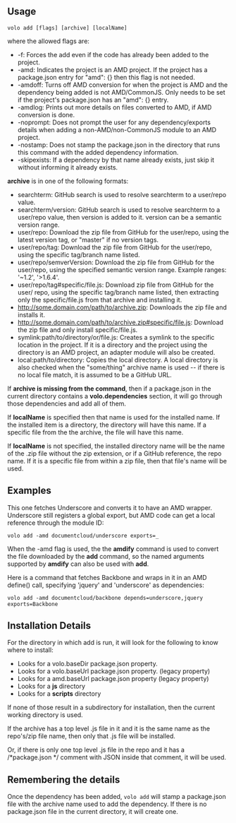 ## Usage

    volo add [flags] [archive] [localName]

where the allowed flags are:

* -f: Forces the add even if the code has already been added to the project.
* -amd: Indicates the project is an AMD project. If the project has a
  package.json entry for "amd": {} then this flag is not needed.
* -amdoff: Turns off AMD conversion for when the project is AMD and the
  dependency being added is not AMD/CommonJS. Only needs to be set if the
  project's package.json has an "amd": {} entry.
* -amdlog: Prints out more details on files converted to AMD, if AMD conversion
  is done.
* -noprompt: Does not prompt the user for any dependency/exports details when
  adding a non-AMD/non-CommonJS module to an AMD project.
* -nostamp: Does not stamp the package.json in the directory that runs this
  command with the added dependency information.
* -skipexists: If a dependency by that name already exists, just skip it without
  informing it already exists.

**archive** is in one of the following formats:

* searchterm: GitHub search is used to resolve searchterm to a user/repo value.
* searchterm/version: GitHub search is used to resolve searchterm to a user/repo
  value, then version is added to it. version can be a semantic version range.
* user/repo: Download the zip file from GitHub for the user/repo, using the
  latest version tag, or "master" if no version tags.
* user/repo/tag: Download the zip file from GitHub for the user/repo, using the
  specific tag/branch name listed.
* user/repo/semverVersion: Download the zip file from GitHub for the user/repo,
  using the specified semantic version range. Example ranges: '~1.2', '>1.6.4'.
* user/repo/tag#specific/file.js: Download zip file from GitHub for the user/
  repo, using the specific tag/branch name listed, then extracting only
  the specific/file.js from that archive and installing it.
* http://some.domain.com/path/to/archive.zip: Downloads the zip file and
  installs it.
* http://some.domain.com/path/to/archive.zip#specific/file.js: Download
  the zip file and only install specific/file.js.
* symlink:path/to/directory/or/file.js: Creates a symlink to the specific
  location in the project. If it is a directory and the project using the
  directory is an AMD project, an adapter module will also be created.
* local:path/to/directory: Copies the local directory. A local directory is
  also checked when the "some/thing" archive name is used -- if there is no
  local file match, it is assumed to be a GitHub URL.

If **archive is missing from the command**, then if a package.json in the
current directory contains a **volo.dependencies** section, it will go through
those dependencies and add all of them.

If **localName** is specified then that name is used for the installed name.
If the installed item is a directory, the directory will have this name. If
a specific file from the the archive, the file will have this name.

If **localName** is not specified, the installed directory name will be the
name of the .zip file without the zip extension, or if a GitHub
reference, the repo name. If it is a specific file from within a zip file,
then that file's name will be used.

## Examples

This one fetches Underscore and converts it to have an AMD wrapper. Underscore
still registers a global export, but AMD code can get a local reference
through the module ID:

    volo add -amd documentcloud/underscore exports=_

When the -amd flag is used, the the **amdify** command is used to convert
the file downloaded by the **add** command, so the named arguments supported
by **amdify** can also be used with **add**.

Here is a command that fetches Backbone and wraps in it in an AMD define() call,
specifying 'jquery' and 'underscore' as dependencies:

    volo add -amd documentcloud/backbone depends=underscore,jquery exports=Backbone


## Installation Details

For the directory in which add is run, it will look for the following to know
where to install:

* Looks for a volo.baseDir package.json property.
* Looks for a volo.baseUrl package.json property. (legacy property)
* Looks for a amd.baseUrl package.json property (legacy property)
* Looks for a **js** directory
* Looks for a **scripts** directory

If none of those result in a subdirectory for installation, then the current
working directory is used.

If the archive has a top level .js file in it and it is the same name
as the repo's/zip file name, then only that .js file will be installed.

Or, if there is only one top level .js file in the repo and it has a
/*package.json */ comment with JSON inside that comment, it will be used.

## Remembering the details

Once the dependency has been added, `volo add` will stamp a package.json
file with the archive name used to add the dependency. If there is no
package.json file in the current directory, it will create one.
